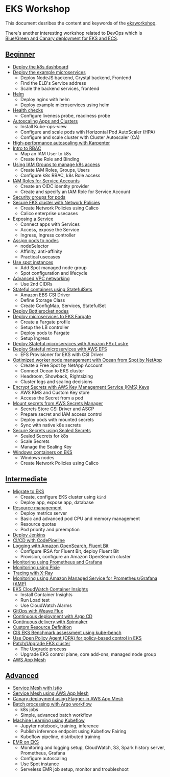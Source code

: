 # EKS Workshop

This document desribes the content and keywords of the [eksworkshop](https://www.eksworkshop.com/).

There's another interesting workshop related to DevOps which is [Blue/Green and Canary deployment for EKS and ECS](https://catalog.us-east-1.prod.workshops.aws/workshops/2175d94a-cd79-4ed2-8e7e-1f0dd1956a3a/en-US).

## [Beginner](https://www.eksworkshop.com/beginner/)

- [Deploy the k8s dashboard](https://www.eksworkshop.com/beginner/040_dashboard/)
- [Deploy the example microservices](https://www.eksworkshop.com/beginner/050_deploy/)
  - Deploy NodeJS backend, Crystal backend, Frontend
  - Find the ELB's Service address
  - Scale the backend services, frontend
- [Helm](https://www.eksworkshop.com/beginner/060_helm/)
  - Deploy nginx with helm
  - Deploy example microservices using helm
- [Health checks](https://www.eksworkshop.com/beginner/070_healthchecks/)
  - Configure liveness probe, readiness probe
- [Autoscaling Apps and Clusters](https://www.eksworkshop.com/beginner/080_scaling/)
  - Install Kube-ops-view
  - Configure and scale pods with Horizontal Pod AutoScaler (HPA)
  - Configure and scale cluster with Cluster Autoscaler (CA)
- [High-performance autoscaling with Karpenter](https://www.eksworkshop.com/beginner/085_scaling_karpenter/)
- [Intro to RBAC](https://www.eksworkshop.com/beginner/090_rbac/)
  - Map an IAM User to k8s
  - Create the Role and Binding
- [Using IAM Groups to manage k8s access](https://www.eksworkshop.com/beginner/091_iam-groups/)
  - Create IAM Roles, Groups, Users
  - Configure k8s RBAC, k8s Role access
- [IAM Roles for Service Accounts](https://www.eksworkshop.com/beginner/110_irsa/)
  - Create an OIDC identity provider
  - Create and specify an IAM Role for Service Account
- [Security groups for pods](https://www.eksworkshop.com/beginner/115_sg-per-pod/)
- [Secure EKS cluster with Network Policies](https://www.eksworkshop.com/beginner/120_network-policies/)
  - Create Network Policies using Calico
  - Calico enterprise usecases
- [Exposing a Service](https://www.eksworkshop.com/beginner/130_exposing-service/)
  - Connect apps with Services
  - Access, expose the Service
  - Ingress, Ingress controller
- [Assign pods to nodes](https://www.eksworkshop.com/beginner/140_assigning_pods/)
  - nodeSelector
  - Affinity, anti-affinity
  - Practical usecases
- [Use spot instances](https://www.eksworkshop.com/beginner/150_spotnodegroups/)
  - Add Spot managed node group
  - Spot configuration and lifecycle
- [Advanced VPC networking](https://www.eksworkshop.com/beginner/160_advanced-networking/)
  - Use 2nd CIDRs
- [Stateful containers using StatefulSets](https://www.eksworkshop.com/beginner/170_statefulset/)
  - Amazon EBS CSI Driver
  - Define Storage Class
  - Create ConfigMap, Services, StatefulSet
- [Deploy Bottlerocket nodes](https://www.eksworkshop.com/beginner/185_bottlerocket/)
- [Deploy microservices to EKS Fargate](https://www.eksworkshop.com/beginner/180_fargate/)
  - Create a Fargate profile
  - Setup the LB controller
  - Deploy pods to Fargate
  - Setup Ingress
- [Deploy Stateful microservices with Amazon FSx Lustre](https://www.eksworkshop.com/beginner/190_fsx_lustre/)
- [Deploy Stateful microservices with AWS EFS](https://www.eksworkshop.com/beginner/190_efs/)
  - EFS Provisioner for EKS with CSI Driver
- [Optimized worker node management with Ocean from Spot by NetApp](https://www.eksworkshop.com/beginner/190_ocean/)
  - Create a Free Spot by NetApp Account
  - Connect Ocean to EKS cluster
  - Headroom, Showback, Rightsizing
  - Cluster logs and scaling decisions
- [Encrypt Secrets with AWS Key Management Service (KMS) Keys](https://www.eksworkshop.com/beginner/191_secrets/)
  - AWS KMS and Custom Key store
  - Access the Secret from a pod
- [Mount secrets from AWS Secrets Manager](https://www.eksworkshop.com/beginner/194_secrets_manager/)
  - Secrets Store CSI Driver and ASCP
  - Prepare secret and IAM access control
  - Deploy pods with mounted secrets
  - Sync with native k8s secrets
- [Secure Secrets using Sealed Secrets](https://www.eksworkshop.com/beginner/200_secrets/)
  - Sealed Secrets for k8s
  - Scale Secrets
  - Manage the Sealing Key
- [Windows containers on EKS](https://www.eksworkshop.com/beginner/300_windows/)
  - Windows nodes
  - Create Network Policies using Calico

## [Intermediate](https://www.eksworkshop.com/intermediate/)

- [Migrate to EKS](https://www.eksworkshop.com/intermediate/200_migrate_to_eks/)
  - Create, configure EKS cluster using `kind`
  - Deploy app, expose app, database
- [Resource management](https://www.eksworkshop.com/intermediate/201_resource_management/)
  - Deploy metrics server
  - Basic and advanced pod CPU and memory management
  - Resource quotas
  - Pod priority and preemption
- [Deploy Jenkins](https://www.eksworkshop.com/intermediate/210_jenkins/)
- [CI/CD with CodePipeline](https://www.eksworkshop.com/intermediate/220_codepipeline/)
- [Logging with Amazon OpenSearch, Fluent Bit](https://www.eksworkshop.com/intermediate/230_logging/)
  - Configure IRSA for Fluent Bit, deploy Fluent Bit
  - Provision, configure an Amazon OpenSearch cluster
- [Monitoring using Prometheus and Grafana](https://www.eksworkshop.com/intermediate/240_monitoring/)
- [Monitoring using Pixie](https://www.eksworkshop.com/intermediate/241_pixie/)
- [Tracing with X-Ray](https://www.eksworkshop.com/intermediate/245_x-ray/)
- [Monitoring using Amazon Managed Service for Prometheus/Grafana (AMP)](https://www.eksworkshop.com/intermediate/246_monitoring_amp_amg/)
- [EKS CloudWatch Container Insights](https://www.eksworkshop.com/intermediate/250_cloudwatch_container_insights/)
  - Install Container Insights
  - Run Load test
  - Use CloudWatch Alarms
- [GitOps with Weave Flux](https://www.eksworkshop.com/intermediate/260_weave_flux/)
- [Continuous deployment with Argo CD](https://www.eksworkshop.com/intermediate/290_argocd/)
- [Continuous delivery with Spinnaker](https://www.eksworkshop.com/intermediate/265_spinnaker_eks/)
- [Custom Resource Definition](https://www.eksworkshop.com/intermediate/270_custom_resource_definition/)
- [CIS EKS Benchmark assessment using kube-bench](https://www.eksworkshop.com/intermediate/300_cis_eks_benchmark/)
- [Use Open Policy Agent (OPA) for policy-based control in EKS](https://www.eksworkshop.com/intermediate/310_opa_gatekeeper/)
- [Patch/Upgrade EKS cluster](https://www.eksworkshop.com/intermediate/320_eks_upgrades/)
  - The Upgrade process
  - Upgrade EKS control plane, core add-ons, managed node group
- [AWS App Mesh](https://www.eksworkshop.com/intermediate/330_app_mesh/)

## [Advanced](https://www.eksworkshop.com/advanced/)

- [Service Mesh with Istio](https://www.eksworkshop.com/advanced/310_servicemesh_with_istio/)
- [Service Mesh using AWS App Mesh](https://www.eksworkshop.com/advanced/330_servicemesh_using_appmesh/)
- [Canary deployment using Flagger in AWS App Mesh](https://www.eksworkshop.com/advanced/340_appmesh_flagger/)
- [Batch processing with Argo workflow](https://www.eksworkshop.com/advanced/410_batch/)
  - k8s jobs
  - Simple, advanced batch workflow
- [Machine Learning using Kubeflow](https://www.eksworkshop.com/advanced/420_kubeflow/)
  - Jupyter notebook, training, inference
  - Publish inference endpoint using Kubeflow Fairing
  - Kubeflow pipeline, distributed training
- [EMR on EKS](https://www.eksworkshop.com/advanced/430_emr_on_eks/)
  - Monitoring and logging setup, CloudWatch, S3, Spark history server, Prometheus, Grafana
  - Configure autoscaling
  - Use Spot instance
  - Serveless EMR job setup, monitor and troubleshoot
